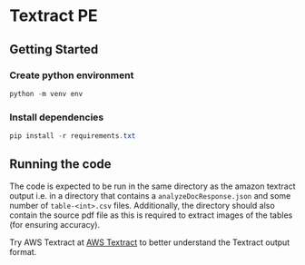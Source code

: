 # Textract PE

## Getting Started

### Create python environment

```python
python -m venv env
```

### Install dependencies 

```powershell
pip install -r requirements.txt
```

## Running the code

The code is expected to be run in the same directory as the amazon textract output i.e. in a directory that contains a `analyzeDocResponse.json` and some number of `table-<int>.csv` files. Additionally, the directory should also contain the source pdf file as this is required to extract images of the tables (for ensuring accuracy). 

Try AWS Textract at [AWS Textract](https://aws.amazon.com/textract/) to better understand the Textract output format.



